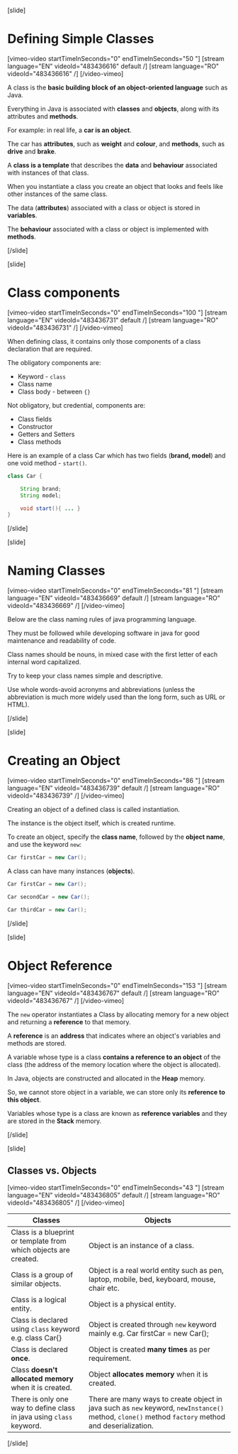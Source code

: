 [slide]

# Defining Simple Classes

[vimeo-video startTimeInSeconds="0" endTimeInSeconds="50 "]
[stream language="EN" videoId="483436616" default /]
[stream language="RO" videoId="483436616"  /]
[/video-vimeo]

A class is the **basic building block of an object-oriented language** such as Java.

Everything in Java is associated with **classes** and **objects**, along with its attributes and **methods**. 

For example: in real life, a **car is an object**. 

The car has **attributes**, such as **weight** and **colour**, and **methods**, such as **drive** and **brake**.

A **class is a template** that describes the **data** and **behaviour** associated with instances of that class.

When you instantiate a class you create an object that looks and feels like other instances of the same class. 

The data (**attributes**) associated with a class or object is stored in **variables**. 

The **behaviour** associated with a class or object is implemented with **methods**. 

[/slide]

[slide]

# Class components

[vimeo-video startTimeInSeconds="0" endTimeInSeconds="100 "]
[stream language="EN" videoId="483436731" default /]
[stream language="RO" videoId="483436731"  /]
[/video-vimeo]


When defining class, it contains only those components of a class declaration that are required.

The obligatory components are:

- Keyword - `class`
- Class name
- Class body - between `{}`

Not obligatory, but credential, components are:

- Class fields
- Constructor
- Getters and Setters
- Class methods

Here is an example of a class Car which has two fields (**brand, model**) and one void method - `start()`.

```java
class Car {

    String brand;
    String model;

    void start(){ ... }
}
```
[/slide]

[slide]
# Naming Classes

[vimeo-video startTimeInSeconds="0" endTimeInSeconds="81 "]
[stream language="EN" videoId="483436669" default /]
[stream language="RO" videoId="483436669"  /]
[/video-vimeo]

Below are the class naming rules of java programming language. 

They must be followed while developing software in java for good maintenance and readability of code. 

Class names should be nouns, in mixed case with the first letter of each internal word capitalized. 

Try to keep your class names simple and descriptive. 

Use whole words-avoid acronyms and abbreviations (unless the abbreviation is much more widely used than the long form, such as URL or HTML).

[/slide]

[slide]
# Creating an Object

[vimeo-video startTimeInSeconds="0" endTimeInSeconds="86 "]
[stream language="EN" videoId="483436739" default /]
[stream language="RO" videoId="483436739"  /]
[/video-vimeo]

Creating an object of a defined class is called instantiation.

The instance is the object itself, which is created runtime.

To create an object, specify the **class name**, followed by the **object name**, and use the keyword `new`:

```java
Car firstCar = new Car();
```

A class can have many instances (**objects**).

```java
Car firstCar = new Car();

Car secondCar = new Car();

Car thirdCar = new Car();
```
[/slide]

[slide]
# Object Reference

[vimeo-video startTimeInSeconds="0" endTimeInSeconds="153 "]
[stream language="EN" videoId="483436767" default /]
[stream language="RO" videoId="483436767"  /]
[/video-vimeo]

The `new` operator instantiates a Class by allocating memory for a new object and returning a **reference** to that memory. 

A **reference** is an **address** that indicates where an object's variables and methods are stored.

A variable whose type is a class **contains a reference to an object** of the class (the address of the memory location where the object is allocated).

In Java, objects are constructed and allocated in the **Heap** memory.

So, we cannot store object in a variable, we can store only its **reference to this object**.

Variables whose type is a class are known as **reference variables** and they are stored in the **Stack** memory.

[/slide]

[slide]
## Classes vs. Objects

[vimeo-video startTimeInSeconds="0" endTimeInSeconds="43 "]
[stream language="EN" videoId="483436805" default /]
[stream language="RO" videoId="483436805"  /]
[/video-vimeo]

| Classes | Objects |
| --- | --- |
| Class is a blueprint or template from which objects are created. | Object is an instance of a class. |
| Class is a group of similar objects. | Object is a real world entity such as pen, laptop, mobile, bed, keyboard, mouse, chair etc. |
| Class is a logical entity. | Object is a physical entity. |
| Class is declared using `class` keyword e.g. class Car{} | Object is created through `new` keyword mainly e.g. Car firstCar = new Car(); |
| Class is declared **once**. | Object is created **many times** as per requirement. | 
| Class **doesn't allocated memory** when it is created. | Object **allocates memory** when it is created. |
| There is only one way to define class in java using `class` keyword. | There are many ways to create object in java such as `new` keyword, `newInstance()` method, `clone()` method `factory` method and deserialization. |
[/slide]

